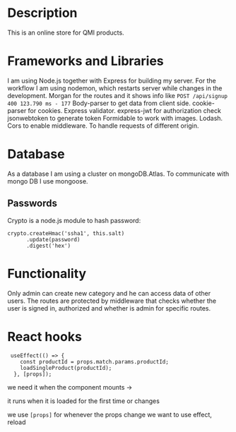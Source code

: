 # Description

This is an online store for QMI products.

# Frameworks and Libraries

I am using Node.js together with Express for building my server.
For the workflow I am using nodemon, which restarts server while changes in the development.
Morgan for the routes and it shows info like `POST /api/signup 400 123.790 ms - 177`
Body-parser to get data from client side. cookie-parser for cookies.
Express validator.
express-jwt for authorization check
jsonwebtoken to generate token
Formidable to work with images.
Lodash.
Cors to enable middleware. To handle requests of different origin.

# Database

As a database I am using a cluster on mongoDB.Atlas. To communicate with mongo DB I use mongoose.

## Passwords

Crypto is a node.js module to hash password:

```
crypto.createHmac('ssha1', this.salt)
      .update(password)
      .digest('hex')
```

# Functionality

Only admin can create new category and he can access data of other users.
The routes are protected by middleware that checks whether the user is signed in, authorized and whether is admin for specific routes.

# React hooks

```
 useEffect(() => {
    const productId = props.match.params.productId;
    loadSingleProduct(productId);
  }, [props]);

```

we need it when the component mounts ->

it runs when it is loaded for the first time or changes

we use `[props]` for whenever the props change we want to use effect, reload
